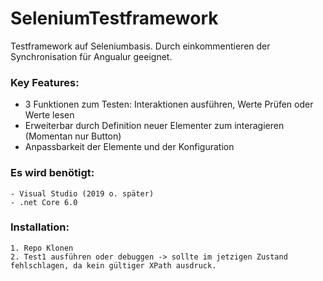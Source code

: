 # SeleniumTestframework

Testframework auf Seleniumbasis. Durch einkommentieren der Synchronisation für Angualur geeignet.

### Key Features: 
  - 3 Funktionen zum Testen: Interaktionen ausführen, Werte Prüfen oder Werte lesen
  - Erweiterbar durch Definition neuer Elementer zum interagieren (Momentan nur Button)
  - Anpassbarkeit der Elemente und der Konfiguration 
  
 

### Es wird  benötigt:
    - Visual Studio (2019 o. später)
    - .net Core 6.0

### Installation: 
    1. Repo Klonen 
    2. Test1 ausführen oder debuggen -> sollte im jetzigen Zustand fehlschlagen, da kein gültiger XPath ausdruck.
